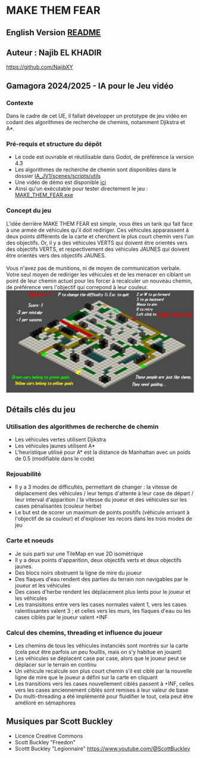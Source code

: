 # MAKE THEM FEAR

## English Version [README](https://github.com/NajibXY/gamagora_ia/blob/b9b40df2f3f82b49f14e7ee8e62809284ee98d51/godot/projects/ia_jv_1/README.md)

## Auteur : Najib EL KHADIR
https://github.com/NajibXY

## Gamagora 2024/2025 - IA pour le Jeu vidéo

### Contexte
Dans le cadre de cet UE, il fallait développer un prototype de jeu vidéo en codant des algorithmes de recherche de chemins, notamment Djikstra et A*.

### Pré-requis et structure du dépôt
- Le code est ouvrable et réutilisable dans Godot, de préférence la version 4.3
- Les algorithmes de recherche de chemin sont disponibles dans le dossier [IA_JV1/scenes/scripts/utils](https://github.com/NajibXY/gamagora_ia/tree/b9b40df2f3f82b49f14e7ee8e62809284ee98d51/godot/projects/ia_jv_1/scenes/scripts/utils)
- Une vidéo de démo est disponible [ici](https://github.com/NajibXY/gamagora_ia/blob/b9b40df2f3f82b49f14e7ee8e62809284ee98d51/godot/projects/ia_jv_1/MAKE_THEM_FEAR_demo.mp4)
- Ainsi qu'un exécutable pour tester directement le jeu : [MAKE_THEM_FEAR.exe](https://github.com/NajibXY/gamagora_ia/blob/main/godot/projects/ia_jv_1/MAKE_THEM_FEAR.exe)


### Concept du jeu
L'idée derrière MAKE THEM FEAR est simple, vous êtes un tank qui fait face à une armée de véhicules qu'il doit rediriger. Ces véhicules apparaissent à deux points différents de la carte et cherchent le plus court chemin vers l'un des objectifs. Or, il y a des véhicules VERTS qui doivent être orientés vers des objectifs VERTS, et respectivement des véhicules JAUNES qui doivent être orientés vers des objectifs JAUNES.</br></br>
Vous n'avez pas de munitions, ni de moyen de communication verbale. Votre seul moyen de rediriger les véhicules et de les menacer en ciblant un point de leur chemin actuel pour les forcer à recalculer un nouveau chemin, de préférence vers l'objectif qui correpond à leur couleur.
</br>
  <img src="https://github.com/NajibXY/gamagora_ia/blob/f38e7725803899a804433d780e81a0b88f352142/godot/projects/ia_jv_1/readme_assets/capture1.png" width="800">
</br>

## Détails clés du jeu

### Utilisation des algorithmes de recherche de chemin
- Les véhicules vertes utilisent Djikstra
- Les véhicules jaunes utilisent A*
- L'heuristique utilisé pour A* est la distance de Manhattan avec un poids de 0.5 (modifiable dans le code)

### Rejouabilité
- Il y a 3 modes de difficultés, permettant de changer : la vitesse de déplacement des véhicules / leur temps d'attente à leur case de départ / leur interval d'apparition / la vitesse du joueur et des véhicules sur les cases pénalisantes (couleur herbe)
- Le but est de scorer un maximum de points positifs (véhicule arrivant à l'objectif de sa couleur) et d'exploser les recors dans les trois modes de jeu

### Carte et noeuds
- Je suis parti sur une TileMap en vue 2D isométrique
- Il y a deux points d'apparition, deux objectifs verts et deux objectifs jaunes.
- Des blocs noirs obstruent la ligne de mire du joueur
- Des flaques d'eau rendent des parties du terrain non navigables par le joueur et les véhicules
- Des cases d'herbe rendent les déplacement plus lents pour le joueur et les véhicules
- Les transisitons entre vers les cases normales valent 1, vers les cases ralentissantes valent 3 ; et celles vers les murs, les flaques d'eau ou les cases ciblés par le joueur valent +INF

### Calcul des chemins, threading et influence du joueur 
- Les chemins de tous les véhicules instanciés sont montrés sur la carte (cela peut être parfois un peu fouillis, mais on s'y habitue en jouant) 
- Les véhicules se déplacent case par case, alors que le joueur peut se déplacer sur le terrain en continu
- Un véhicule recalcule son plus court chemin s'il est ciblé par la nouvelle ligne de mire que le joueur a défini sur la carte en cliquant
- Les transitions vers les cases nouvellement ciblés passent à +INF, celles vers les cases anciennement ciblés sont remises à leur valeur de base
- Du multi-threading a été implémenté pour fluidifier le tout, cela peut être amélioré en sémaphores

## Musiques par Scott Buckley
- Licence Creative Commons
- Scott Buckley "Freedon"
- Scottt Buckley "Legionnaire"
https://www.youtube.com/@ScottBuckley
